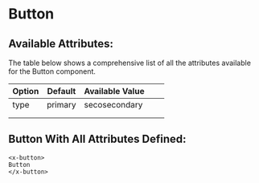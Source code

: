 # Button

## Available Attributes:
The table below shows a comprehensive list of all the attributes available for the Button component.

| Option 	| Default 	| Available Value 	|   	|   	|
|--------	|---------	|-----------------	|---	|---	|
| type   	| primary 	| secosecondary   	|   	|   	|
|        	|         	|                 	|   	|   	|
|        	|         	|                 	|   	|   	|


## Button With All Attributes Defined:

```blade
<x-button>
Button
</x-button>
```


